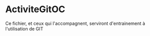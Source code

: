# ActiviteGitOC

Ce fichier, et ceux qui l'accompagnent, serviront d'entrainement à l'utilisation de GIT
